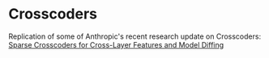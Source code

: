 # Crosscoders

Replication of some of Anthropic's recent research update on Crosscoders: [Sparse Crosscoders for Cross-Layer Features and Model Diffing
](https://transformer-circuits.pub/2024/crosscoders/index.html)